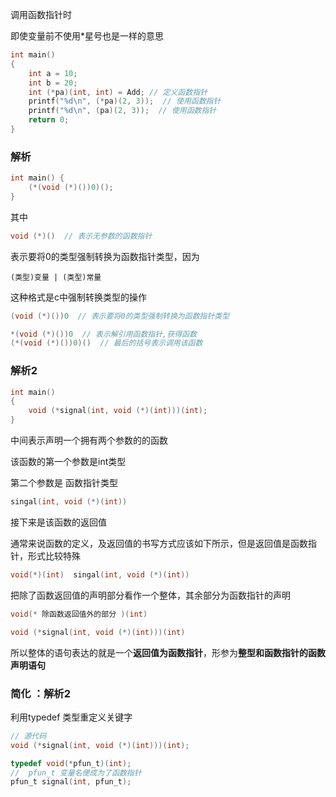 调用函数指针时

即使变量前不使用*星号也是一样的意思

```c
int main()
{
    int a = 10;
    int b = 20;
    int (*pa)(int, int) = Add; // 定义函数指针
    printf("%d\n", (*pa)(2, 3));  // 使用函数指针
    printf("%d\n", (pa)(2, 3));  // 使用函数指针
    return 0;
}
```

### 解析

```c
int main() {
    (*(void (*)())0)();
}
```

其中

```c
void (*)()  // 表示无参数的函数指针
```

表示要将0的类型强制转换为函数指针类型，因为

```
(类型)变量 | (类型)常量
```

这种格式是c中强制转换类型的操作

```c
(void (*)())0  // 表示要将0的类型强制转换为函数指针类型
```

```c
*(void (*)())0  // 表示解引用函数指针,获得函数
(*(void (*)())0)()  // 最后的括号表示调用该函数
```



### 解析2

```c
int main()
{
    void (*signal(int, void (*)(int)))(int);
}
```

 中间表示声明一个拥有两个参数的的函数

该函数的第一个参数是int类型

第二个参数是 函数指针类型

```c
singal(int, void (*)(int))
```

接下来是该函数的返回值

通常来说函数的定义，及返回值的书写方式应该如下所示，但是返回值是函数指针，形式比较特殊

```c
void(*)(int)  singal(int, void (*)(int))
```

把除了函数返回值的声明部分看作一个整体，其余部分为函数指针的声明

```c
void(* 除函数返回值外的部分 )(int) 

void (*signal(int, void (*)(int)))(int)
```

所以整体的语句表达的就是一个**返回值为函数指针**，形参为**整型和函数指针的函数声明语句**



### 简化 ：解析2

利用typedef 类型重定义关键字

```c
// 源代码
void (*signal(int, void (*)(int)))(int);

typedef void(*pfun_t)(int);
//  pfun_t 变量名便成为了函数指针
pfun_t signal(int, pfun_t);
```

